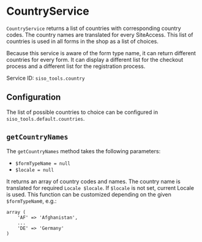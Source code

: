 # CountryService

`CountryService` returns a list of countries with corresponding country codes.
The country names are translated for every SiteAccess.
This list of countries is used in all forms in the shop as a list of choices.

Because this service is aware of the form type name, it can return different countries for every form.
It can display a different list for the checkout process and a different list for the registration process.  

Service ID: `siso_tools.country`

## Configuration

The list of possible countries to choice can be configured in `siso_tools.default.countries`.

## `getCountryNames`

The `getCountryNames` method takes the following parameters:

- `$formTypeName = null`
- `$locale = null`

It returns an array of country codes and names.
The country name is translated for required `Locale $locale`. If `$locale` is not set, current Locale is used.
This function can be customized depending on the given `$formTypeNam`e, e.g.:

```
array (
    'AF' => 'Afghanistan',
    ...
    'DE' => 'Germany'
)
```
